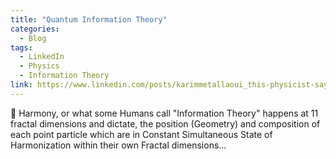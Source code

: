 ```yaml
---
title: "Quantum Information Theory"
categories:
  - Blog
tags:
  - LinkedIn
  - Physics
  - Information Theory
link: https://www.linkedin.com/posts/karimmetallaoui_this-physicist-says-black-holes-are-quantum-activity-7325218102080671744-qIri?utm_source=share&utm_medium=member_desktop&rcm=ACoAAAY6u0EBgrNA4NwiI3tLPzVClS7WsVIETY4
---
```


🎵 Harmony, or what some Humans call "Information Theory" happens at 11 fractal dimensions and dictate, the position (Geometry) and composition of each point particle which are in Constant Simultaneous State of Harmonization within their own Fractal dimensions...
